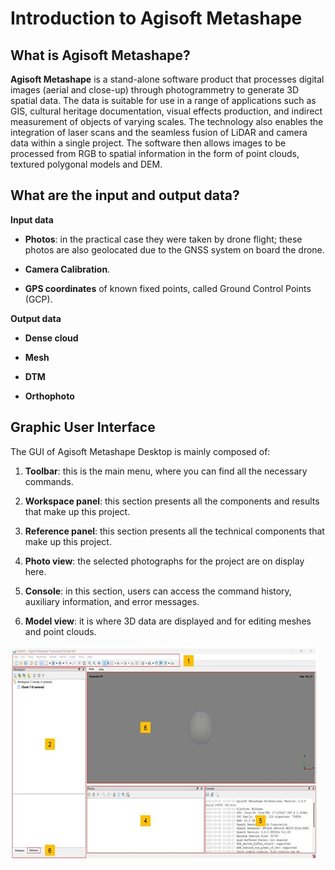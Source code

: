 # Introduction to Agisoft Metashape

## What is Agisoft Metashape?

**Agisoft Metashape** is a stand-alone software product that processes digital images (aerial and close-up) through photogrammetry to generate 3D spatial data. The data is suitable for use in a range of applications such as GIS, cultural heritage documentation, visual effects production, and indirect measurement of objects of varying scales. The technology also enables the integration of laser scans and the seamless fusion of LiDAR and camera data within a single project. The software then allows images to be processed from RGB to spatial information in the form of point clouds, textured polygonal models and DEM.

## What are the input and output data?

**Input data**

* **Photos**: in the practical case they were taken by drone flight; these photos are also geolocated due to the GNSS system on board the drone.

* **Camera Calibration**.

* **GPS coordinates** of known fixed points, called Ground Control Points (GCP). 

**Output data**

* **Dense cloud** 

* **Mesh** 

* **DTM**  

* **Orthophoto**

## Graphic User Interface

The GUI of Agisoft Metashape Desktop is mainly composed of: 

1. **Toolbar**: this is the main menu, where you can find all the necessary commands. 

2. **Workspace panel**: this section presents all the components and results that make up this project. 

3. **Reference panel**: this section presents all the technical components that make up this project. 

4. **Photo view**: the selected photographs for the project are on display here. 

5. **Console**: in this section, users can access the command history, auxiliary information, and error messages. 

6. **Model view**: it is where 3D data are displayed and for editing meshes and point clouds.

![Metashape Graphic User Interface](../assets/img/module2/MetashapeGUI.jpg "Metashape Graphic User Interface")


